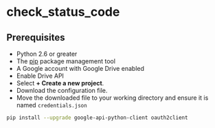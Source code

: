 # check_status_code

## Prerequisites

- Python 2.6 or greater
- The [pip](https://pypi.python.org/pypi/pip) package management tool     
- A Google account with Google Drive enabled
- Enable Drive API
- Select **+ Create a new project**.
- Download the configuration file.
- Move the downloaded file to your working directory and ensure it is named `credentials.json`

```bash
pip install --upgrade google-api-python-client oauth2client
```